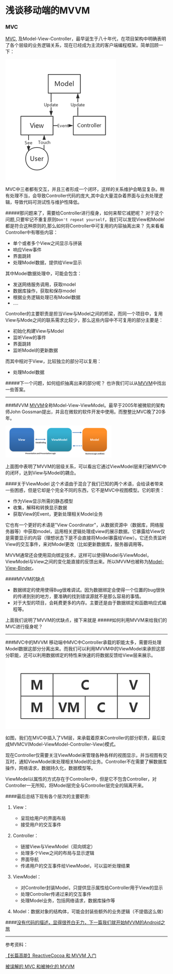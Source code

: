 # 浅谈移动端的MVVM

### MVC
[MVC](https://en.wikipedia.org/wiki/Model%E2%80%93view%E2%80%93controller), 及Model-View-Controller，最早诞生于八十年代，在项目架构中明确表明了各个层级的业务逻辑关系，现在已经成为主流的客户端编程框架。简单回顾一下：

![mvc](../res/chapter1/1-1.png)




MVC中三者都有交互，并且三者形成一个闭环，这样的关系维护会略显复杂。稍有处理不当，会导致Controller代码的庞大,其中会大量混杂着界面与业务处理逻辑，导致代码可测试性与维护性降低。

#####那问题来了，需要给Controller进行瘦身，如何来帮它减肥呢？
对于这个问题,只要牢记不重复原则```Don't repeat yourself```，我们可以发现View和Model都是符合这种原则的,那么如何将Controller中可复用的内容抽离出来？
先来看看Controller中有哪些内容：
* 单个或者多个View之间显示与拼装
* 响应View事件
* 界面跳转
* 处理Model数据，提供给View显示


其中Model数据处理中，可能会包含：
* 发送网络服务调用，获取model
* 数据库操作，获取和保存model
* 根据业务逻辑处理已有Model数据
* ....

Controller的主要职责是担当View与Model之间的桥梁，而同一个项目中，复用View与Mode之间的联系需求比较少，那么这些内容中不可复用的部分主要是：
* 初始化构建View与Model
* 监听View的事件
* 界面跳转
* 监听Model的更新数据


而其中相对于View，比较独立的部分可以复用：
* 处理Model数据

#####下一个问题，如何组织抽离出来的部分呢？
也许我们可以从[MVVM](https://en.wikipedia.org/wiki/Model_View_ViewModel)中找出一些答案。



---

###MVVM
[MVVM](https://en.wikipedia.org/wiki/Model_View_ViewModel)全称Model-View-ViewModel。最早于2005年被微软的架构师John Gossman提出，并且在微软的软件开发中使用。而整整比MVC晚了20多年。

![mvvm](../res/chapter1/1-2.png)

上面图中表明了MVVM的层级关系，可以看出它通过ViewModel层来打破MVC中的闭环，达到View与Model的耦合。

####关于ViewModel
 这个术语由于混合了我们已知的两个术语，会给读者带来一些困惑，但是它却是个完全不同的东西，它不是MVC中视图模型。它的职责：
 * 作为View显示所需的静态模型
 * 收集，解释和转换显示数据
 * 获取View的Event，更新处理相关Model业务


它也有一个更好的术语是"View Coordinator"，从数据资源中（数据库，网络服务器等）中获取model，运用相关逻辑处理成view的展示数据。它暴露给View仅是需要显示的内容（理想状态下是不会直接将Model暴露给View）。它还负责监听View的交互事件，来对Model更改（比如更新数据库，服务器调用等。

MVVM通常还会使用双向绑定技术，这样可以使得Model与ViewModel，ViewModel与View之间的变化能直接的反馈出来。所以MVVM也被称为[Model-View-Binder](https://en.wikipedia.org/wiki/Model_View_ViewModel)。

####MVVM的缺点
* 数据绑定的使用使得Bug很难调试。因为数据绑定会使得一个位置的bug很快的传递到别的地方，要准确的找到错误源就不是那么容易的事情。
* 对于大型的项目，会耗费更多的内存。主要还是由于数据绑定和函数响应式编程等。

上面我们说明了MVVM的优缺点，接下来就是
#####如何利用MVVM来给我们的MVC进行瘦身呢？

---
###MVC中的MVVM
移动端中MVC中Controller承载的职能太多，需要将处理Model数据这部分分离出来。而我们可以利用MVVM中的ViewModel来承担这部分职能，还可以利用数据绑定的特性来快速的将数据反馈给View层来展示。
![mvvm和mvc](../res/chapter1/1-3.png)

如图，我们在MVC中插入了VM层，来承载着原来Controller的部分职责，最后变成MVMCV(Model-ViewModel-Controller-View)模式。

现在Controller仅需要关注ViewModel来管理各种各样的视图显示，并当视图有交互时，通知ViewModel来处理相关Model的业务。Controller不在需要了解数据库操作，网络请求，数据持久化，数据模型等。

ViewModel以属性的方式存在于Controller中，但是它不包含Controller，对Controller一无所知，将Model层完全与Controller层完全的隔离开来。

####最后总结下现有各个层次的主要职责:
1. View：
   * 呈现给用户的界面布局
   * 接受用户的交互事件
2. Controller：
   * 链接View与ViewModel（双向绑定）
   * 处理多个View之间的布局与显示逻辑
   * 界面导航
   * 传递用户的交互事件给ViewModel，可以监听处理结果
   
3. ViewModel：
   * 对Controller封装Model，只提供显示属性给Controller用于View的显示
   * 处理Controller传递过来的交互事件
   * 处理Model业务，包括网络请求，数据库操作等
4. Model：数据对象的结构体，可能会封装些额外的业务逻辑（不提倡这么做）

####[没有代码的描述，显得很苍白无力，下一篇我们就开始MVVM的Android之旅](./chapter1/android_zhong_de_mvvm.md)

---
参考资料：

[【长篇高能】ReactiveCocoa 和 MVVM 入门](http://www.cocoachina.com/ios/20150526/11930.html)

[被误解的 MVC 和被神化的 MVVM](http://blog.devtang.com/blog/2015/11/02/mvc-and-mvvm/)